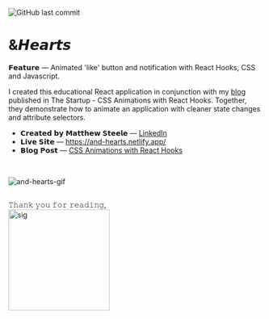 ![GitHub last commit](https://img.shields.io/github/last-commit/thrlstl/and-hearts)

# &𝙃𝙚𝙖𝙧𝙩𝙨

𝗙𝗲𝗮𝘁𝘂𝗿𝗲 — Animated 'like' button and notification with React Hooks, CSS and Javascript.

I created this educational React application in conjunction with my [blog](https://medium.com/swlh/css-animations-with-react-hooks-1d855dab4a3 "Blog") published in The Startup - CSS Animations with React Hooks. Together, they demonstrate how to animate an application with cleaner state changes and attribute selectors.

- 𝗖𝗿𝗲𝗮𝘁𝗲𝗱 𝗯𝘆 𝗠𝗮𝘁𝘁𝗵𝗲𝘄 𝗦𝘁𝗲𝗲𝗹𝗲 — [LinkedIn](https://www.linkedin.com/in/matthewsteeleonline/ "LinkedIn")
- 𝗟𝗶𝘃𝗲 𝗦𝗶𝘁𝗲 — https://and-hearts.netlify.app/
- 𝗕𝗹𝗼𝗴 𝗣𝗼𝘀𝘁 — [CSS Animations with React Hooks](https://medium.com/swlh/css-animations-with-react-hooks-1d855dab4a3 "Blog")

<br>

![and-hearts-gif](https://user-images.githubusercontent.com/68616411/105799265-bb0f4400-5f59-11eb-846f-9e3a0fbb56db.gif)

##

𝚃𝚑𝚊𝚗𝚔 𝚢𝚘𝚞 𝚏𝚘𝚛 𝚛𝚎𝚊𝚍𝚒𝚗𝚐,
<br>
<img src="https://user-images.githubusercontent.com/68616411/109108102-80373200-76f8-11eb-9c68-0580b20d1b18.png" alt="sig" width="200"/>
